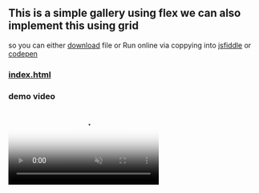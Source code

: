 ## This is a simple gallery using flex we can also implement this using grid
so you can either [download](https://raw.githubusercontent.com/thanksduck/Sem-6/main/web/gallery/index.html) file or Run online via coppying into [jsfiddle](https://jsfiddle.net/) or [codepen](https://codepen.io/)

### [index.html](index.html)

### demo video

<video controls allowfullscreen autoplay muted poster="https://github.com/thanksduck/Sem-6/blob/main/web/gallery/assets/poster.png?raw=true">
    <source src="https://www.youtube.com/embed/-3SLlOkI7Yk" type="video/mov">
</video>